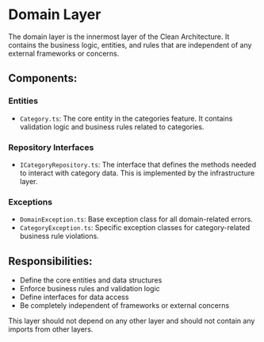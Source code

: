 # Domain Layer

The domain layer is the innermost layer of the Clean Architecture. It contains the business logic, entities, and rules that are independent of any external frameworks or concerns.

## Components:

### Entities
- `Category.ts`: The core entity in the categories feature. It contains validation logic and business rules related to categories.

### Repository Interfaces
- `ICategoryRepository.ts`: The interface that defines the methods needed to interact with category data. This is implemented by the infrastructure layer.

### Exceptions
- `DomainException.ts`: Base exception class for all domain-related errors.
- `CategoryException.ts`: Specific exception classes for category-related business rule violations.

## Responsibilities:

- Define the core entities and data structures
- Enforce business rules and validation logic
- Define interfaces for data access
- Be completely independent of frameworks or external concerns

This layer should not depend on any other layer and should not contain any imports from other layers. 
